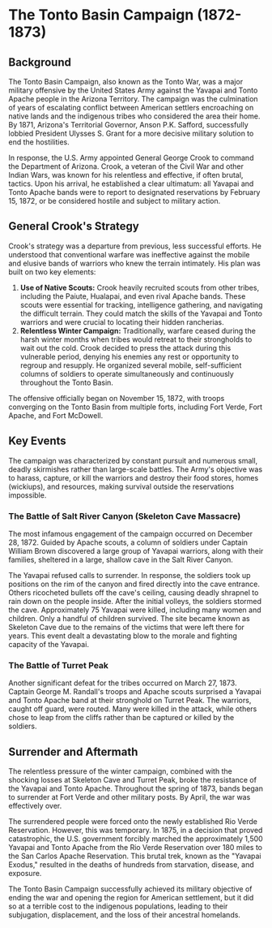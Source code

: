 # The Tonto Basin Campaign (1872-1873)

## Background

The Tonto Basin Campaign, also known as the Tonto War, was a major military offensive by the United States Army against the Yavapai and Tonto Apache people in the Arizona Territory. The campaign was the culmination of years of escalating conflict between American settlers encroaching on native lands and the indigenous tribes who considered the area their home. By 1871, Arizona's Territorial Governor, Anson P.K. Safford, successfully lobbied President Ulysses S. Grant for a more decisive military solution to end the hostilities.

In response, the U.S. Army appointed General George Crook to command the Department of Arizona. Crook, a veteran of the Civil War and other Indian Wars, was known for his relentless and effective, if often brutal, tactics. Upon his arrival, he established a clear ultimatum: all Yavapai and Tonto Apache bands were to report to designated reservations by February 15, 1872, or be considered hostile and subject to military action.

## General Crook's Strategy

Crook's strategy was a departure from previous, less successful efforts. He understood that conventional warfare was ineffective against the mobile and elusive bands of warriors who knew the terrain intimately. His plan was built on two key elements:

1.  **Use of Native Scouts:** Crook heavily recruited scouts from other tribes, including the Paiute, Hualapai, and even rival Apache bands. These scouts were essential for tracking, intelligence gathering, and navigating the difficult terrain. They could match the skills of the Yavapai and Tonto warriors and were crucial to locating their hidden rancherias.
2.  **Relentless Winter Campaign:** Traditionally, warfare ceased during the harsh winter months when tribes would retreat to their strongholds to wait out the cold. Crook decided to press the attack during this vulnerable period, denying his enemies any rest or opportunity to regroup and resupply. He organized several mobile, self-sufficient columns of soldiers to operate simultaneously and continuously throughout the Tonto Basin.

The offensive officially began on November 15, 1872, with troops converging on the Tonto Basin from multiple forts, including Fort Verde, Fort Apache, and Fort McDowell.

## Key Events

The campaign was characterized by constant pursuit and numerous small, deadly skirmishes rather than large-scale battles. The Army's objective was to harass, capture, or kill the warriors and destroy their food stores, homes (wickiups), and resources, making survival outside the reservations impossible.

### The Battle of Salt River Canyon (Skeleton Cave Massacre)

The most infamous engagement of the campaign occurred on December 28, 1872. Guided by Apache scouts, a column of soldiers under Captain William Brown discovered a large group of Yavapai warriors, along with their families, sheltered in a large, shallow cave in the Salt River Canyon.

The Yavapai refused calls to surrender. In response, the soldiers took up positions on the rim of the canyon and fired directly into the cave entrance. Others ricocheted bullets off the cave's ceiling, causing deadly shrapnel to rain down on the people inside. After the initial volleys, the soldiers stormed the cave. Approximately 75 Yavapai were killed, including many women and children. Only a handful of children survived. The site became known as Skeleton Cave due to the remains of the victims that were left there for years. This event dealt a devastating blow to the morale and fighting capacity of the Yavapai.

### The Battle of Turret Peak

Another significant defeat for the tribes occurred on March 27, 1873. Captain George M. Randall's troops and Apache scouts surprised a Yavapai and Tonto Apache band at their stronghold on Turret Peak. The warriors, caught off guard, were routed. Many were killed in the attack, while others chose to leap from the cliffs rather than be captured or killed by the soldiers.

## Surrender and Aftermath

The relentless pressure of the winter campaign, combined with the shocking losses at Skeleton Cave and Turret Peak, broke the resistance of the Yavapai and Tonto Apache. Throughout the spring of 1873, bands began to surrender at Fort Verde and other military posts. By April, the war was effectively over.

The surrendered people were forced onto the newly established Rio Verde Reservation. However, this was temporary. In 1875, in a decision that proved catastrophic, the U.S. government forcibly marched the approximately 1,500 Yavapai and Tonto Apache from the Rio Verde Reservation over 180 miles to the San Carlos Apache Reservation. This brutal trek, known as the "Yavapai Exodus," resulted in the deaths of hundreds from starvation, disease, and exposure.

The Tonto Basin Campaign successfully achieved its military objective of ending the war and opening the region for American settlement, but it did so at a terrible cost to the indigenous populations, leading to their subjugation, displacement, and the loss of their ancestral homelands.
